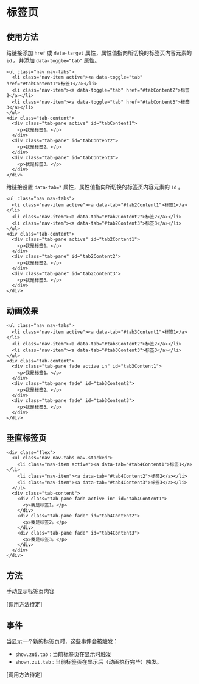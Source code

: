 # 标签页

## 使用方法

给链接添加 `href` 或 `data-target` 属性，属性值指向所切换的标签页内容元素的 `id` 。并添加 `data-toggle="tab"` 属性。

```html:example: gap-3
<ul class="nav nav-tabs">
  <li class="nav-item active"><a data-toggle="tab" href="#tabContent1">标签1</a></li>
  <li class="nav-item"><a data-toggle="tab" href="#tabContent2">标签2</a></li>
  <li class="nav-item"><a data-toggle="tab" href="#tabContent3">标签3</a></li>
</ul>
<div class="tab-content">
  <div class="tab-pane active" id="tabContent1">
    <p>我是标签1。</p>
  </div>
  <div class="tab-pane" id="tabContent2">
    <p>我是标签2。</p>
  </div>
  <div class="tab-pane" id="tabContent3">
    <p>我是标签3。</p>
  </div>
</div>
```

给链接设置 `data-tab=*` 属性，属性值指向所切换的标签页内容元素的 `id`  。

```html:example: gap-3
<ul class="nav nav-tabs">
  <li class="nav-item active"><a data-tab="#tab2Content1">标签1</a></li>
  <li class="nav-item"><a data-tab="#tab2Content2">标签2</a></li>
  <li class="nav-item"><a data-tab="#tab2Content3">标签3</a></li>
</ul>
<div class="tab-content">
  <div class="tab-pane active" id="tab2Content1">
    <p>我是标签1。</p>
  </div>
  <div class="tab-pane" id="tab2Content2">
    <p>我是标签2。</p>
  </div>
  <div class="tab-pane" id="tab2Content3">
    <p>我是标签3。</p>
  </div>
</div>
```

## 动画效果

```html:example: gap-3
<ul class="nav nav-tabs">
  <li class="nav-item active"><a data-tab="#tab3Content1">标签1</a></li>
  <li class="nav-item"><a data-tab="#tab3Content2">标签2</a></li>
  <li class="nav-item"><a data-tab="#tab3Content3">标签3</a></li>
</ul>
<div class="tab-content">
  <div class="tab-pane fade active in" id="tab3Content1">
    <p>我是标签1。</p>
  </div>
  <div class="tab-pane fade" id="tab3Content2">
    <p>我是标签2。</p>
  </div>
  <div class="tab-pane fade" id="tab3Content3">
    <p>我是标签3。</p>
  </div>
</div>
```

## 垂直标签页

```html:example: gap-3
<div class="flex">
  <ul class="nav nav-tabs nav-stacked">
    <li class="nav-item active"><a data-tab="#tab4Content1">标签1</a></li>
    <li class="nav-item"><a data-tab="#tab4Content2">标签2</a></li>
    <li class="nav-item"><a data-tab="#tab4Content3">标签3</a></li>
  </ul>
  <div class="tab-content">
    <div class="tab-pane fade active in" id="tab4Content1">
      <p>我是标签1。</p>
    </div>
    <div class="tab-pane fade" id="tab4Content2">
      <p>我是标签2。</p>
    </div>
    <div class="tab-pane fade" id="tab4Content3">
      <p>我是标签3。</p>
    </div>
  </div>
</div>
```
## 方法

手动显示标签页内容

[调用方法待定]

## 事件

当显示一个新的标签页时，这些事件会被触发：

* `show.zui.tab` : 当前标签页在显示时触发
* `shown.zui.tab` : 当前标签页在显示后（动画执行完毕）触发。

[调用方法待定]
